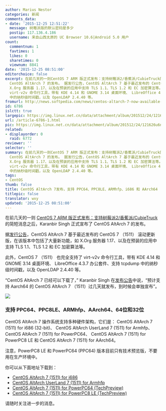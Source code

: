 ```yaml
---
author: Marius Nestor
categories: 新闻
comments_data:
- date: '2015-12-25 12:51:22'
  message: 树莓派版的默认密码是多少
  postip: 117.136.4.186
  username: 来自山西太原的 UC Browser 10.6|Android 5.0 用户
count:
  commentnum: 1
  favtimes: 1
  likes: 0
  sharetimes: 0
  viewnum: 8841
date: '2015-12-25 08:51:00'
editorchoice: false
excerpt: 在前几天的一则CentOS 7 ARM 版正式发布：支持树莓派2/香蕉派/CubieTruck的简短消息之后，Karanbir Singh 正式宣布了
  CentOS AltArch 7 的发布。 据发行公告，CentOS AltArch 7 基于最近发布的 CentOS 7 （1511） 滚动更新版，在该版本中包括了大量新功能，如
  X.Org 服务器 1.17、以及在预装的应用中支持 TLS 1.1、TLS 1.2 和 EC 加密算法等。 此外，CentOS 7 （1511） 也完全支持了
  virt-v2v 命令行工具，带有 KDE 4.14 和 GNOME 3.14 桌面环境、 LibreOffice 4.3.7 办公套件、支持 tcpdump
  中的纳秒级时间戳，以及 OpenLDAP 2.4.40 等。
fromurl: http://news.softpedia.com/news/centos-altarch-7-now-available-for-aarch64-powerpc64-powerpc8-le-and-armhfp-497950.shtml
id: 6786
islctt: true
largepic: https://img.linux.net.cn/data/attachment/album/201512/24/121626u6ncnc1a5f7gbbll.jpg
url: /article-6786-1.html
pic: https://img.linux.net.cn/data/attachment/album/201512/24/121626u6ncnc1a5f7gbbll.jpg.thumb.jpg
related:
- displayorder: 0
  raid: 6772
reviewer: ''
selector: ''
summary: 在前几天的一则CentOS 7 ARM 版正式发布：支持树莓派2/香蕉派/CubieTruck的简短消息之后，Karanbir Singh 正式宣布了
  CentOS AltArch 7 的发布。 据发行公告，CentOS AltArch 7 基于最近发布的 CentOS 7 （1511） 滚动更新版，在该版本中包括了大量新功能，如
  X.Org 服务器 1.17、以及在预装的应用中支持 TLS 1.1、TLS 1.2 和 EC 加密算法等。 此外，CentOS 7 （1511） 也完全支持了
  virt-v2v 命令行工具，带有 KDE 4.14 和 GNOME 3.14 桌面环境、 LibreOffice 4.3.7 办公套件、支持 tcpdump
  中的纳秒级时间戳，以及 OpenLDAP 2.4.40 等。
tags:
- CentOS
thumb: false
title: CentOS AltArch 7发布，支持 PPC64、PPC8LE、ARMhfp、i686 和 AArch64
titlepic: false
translator: wxy
updated: '2015-12-25 08:51:00'
---
```


在前几天的一则 [CentOS 7 ARM 版正式发布：支持树莓派2/香蕉派/CubieTruck](/article-6772-1.html "CentOS 7 ARM 版正式发布：支持树莓派2/香蕉派/CubieTruck") 的简短消息之后，Karanbir Singh 正式宣布了 CentOS AltArch 7 的发布。


据[发行公告](https://lists.centos.org/pipermail/centos-announce/2015-December/021556.html)，CentOS AltArch 7 基于最近发布的 CentOS 7 （1511） 滚动更新版，在该版本中包括了大量新功能，如 X.Org 服务器 1.17、以及在预装的应用中支持 TLS 1.1、TLS 1.2 和 EC 加密算法等。


此外，CentOS 7 （1511） 也完全支持了 virt-v2v 命令行工具，带有 KDE 4.14 和 GNOME 3.14 桌面环境、 LibreOffice 4.3.7 办公套件、支持 tcpdump 中的纳秒级时间戳，以及 OpenLDAP 2.4.40 等。


“CentOS AltArch 7 已经可以下载了，” Karanbir Singh 在[发布公告](https://lists.centos.org/pipermail/centos-announce/2015-December/021556.html)中说，“预计支持 Aarch64 的 CentOS AltArch 7 （1511）过几天就发布，到时候会单独宣布”。


![](/data/attachment/album/201512/24/121626u6ncnc1a5f7gbbll.jpg)


### 支持 PPC64、PPC8LE、ARMhfp、AArch64、64位和32位


CentOS AltArch 7 操作系统支持多种硬件架构，它们是： CentOS AltArch 7 (1511) for i686 (32-bit)、 CentOS AltArch UserLand 7 (1511) for Armhfp、CentOS AltArch 7 (1511) for PowerPC64、 CentOS AltArch 7 (1511) for PowerPC8 LE 和 CentOS AltArch 7 (1511) for AArch64。


注意，PowerPC8 LE 和 PowerPC64 (PPC64) 版本目前只有技术预览版，不要用在生产环境中。


你可以从下面地址下载到：


* [CentOS AltArch 7 (1511) for i686](http://mirror.centos.org/altarch/7.2.1511/isos/i386/)
* [CentOS AltArch UserLand 7 (1511) for Armhfp](http://mirror.centos.org/altarch/7.2.1511/isos/armhfp/)
* [CentOS AltArch 7 (1511) for PowerPC64 (TechPreview)](http://mirror.centos.org/altarch/7.2.1511/isos/ppc64/)
* [CentOS AltArch 7 (1511) for PowerPC8 LE (TechPreview)](http://mirror.centos.org/altarch/7.2.1511/isos/ppc64le/)


请随时关注进一步的消息。